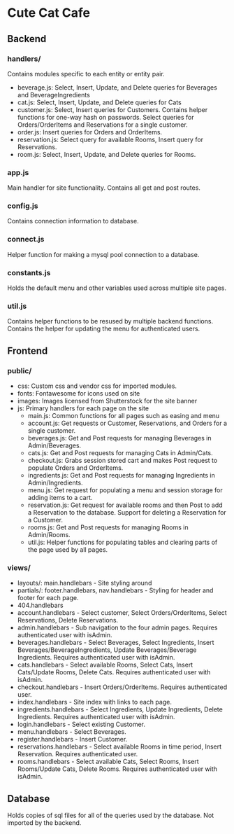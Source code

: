 # Cute Cat Cafe

## Backend

### handlers/
Contains modules specific to each entity or entity pair.
- beverage.js: Select, Insert, Update, and Delete queries for Beverages and BeverageIngredients
- cat.js: Select, Insert, Update, and Delete queries for Cats
- customer.js: Select, Insert queries for Customers. Contains helper functions for one-way hash on passwords. Select queries for Orders/OrderItems and Reservations for a single customer. 
- order.js: Insert queries for Orders and OrderItems.
- reservation.js: Select query for available Rooms, Insert query for Reservations. 
- room.js: Select, Insert, Update, and Delete queries for Rooms. 

### app.js
Main handler for site functionality. Contains all get and post routes. 

### config.js
Contains connection information to database.

### connect.js
Helper function for making a mysql pool connection to a database. 

### constants.js
Holds the default menu and other variables used across multiple site pages.

### util.js
Contains helper functions to be resused by multiple backend functions. Contains the helper for updating
the menu for authenticated users. 

## Frontend
### public/
- css: Custom css and vendor css for imported modules.
- fonts: Fontawesome for icons used on site
- images: Images licensed from Shutterstock for the site banner
- js: Primary handlers for each page on the site
    - main.js: Common functions for all pages such as easing and menu
    - account.js: Get requests or Customer, Reservations, and Orders for a single customer.
    - beverages.js: Get and Post requests for managing Beverages in Admin/Beverages.
    - cats.js: Get and Post requests for managing Cats in Admin/Cats.
    - checkout.js: Grabs session stored cart and makes Post request to populate Orders and OrderItems.
    - ingredients.js: Get and Post requests for managing Ingredients in Admin/Ingredients.
    - menu.js: Get request for populating a menu and session storage for adding items to a cart.
    - reservation.js: Get request for available rooms and then Post to add a Reservation to the database. Support for deleting a Reservation for a Customer. 
    - rooms.js: Get and Post requests for managing Rooms in Admin/Rooms.
    - util.js: Helper functions for populating tables and clearing parts of the page used by all pages.

### views/
- layouts/: main.handlebars - Site styling around <body>
- partials/: footer.handlebars, nav.handlebars - Styling for header and footer for each page.
- 404.handlebars
- account.handlebars - Select customer, Select Orders/OrderItems, Select Reservations, Delete Reservations.
- admin.handlebars - Sub navigation to the four admin pages. Requires authenticated user with isAdmin.
- beverages.handlebars - Select Beverages, Select Ingredients, Insert Beverages/BeverageIngredients, Update Beverages/Beverage Ingredients. Requires authenticated user with isAdmin.
- cats.handlebars - Select available Rooms, Select Cats, Insert Cats/Update Rooms, Delete Cats. Requires authenticated user with isAdmin.
- checkout.handlebars - Insert Orders/OrderItems. Requires authenticated user.
- index.handlebars - Site index with links to each page.
- ingredients.handlebars - Select Ingredients, Update Ingredients, Delete Ingredients. Requires authenticated user with isAdmin.
- login.handlebars - Select existing Customer.
- menu.handlebars - Select Beverages. 
- register.handlebars - Insert Customer.
- reservations.handlebars - Select available Rooms in time period, Insert Reservation. Requires authenticated user. 
- rooms.handlebars - Select available Cats, Select Rooms, Insert Rooms/Update Cats, Delete Rooms. Requires authenticated user with isAdmin.


## Database
Holds copies of sql files for all of the queries used by the database. Not imported by the backend. 